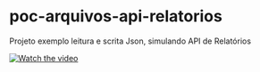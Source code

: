 # poc-arquivos-api-relatorios
Projeto exemplo leitura e scrita Json, simulando API de Relatórios


[![Watch the video](https://i.imgur.com/vKb2F1B.png)](https://youtu.be/vt5fpE0bzSY)
